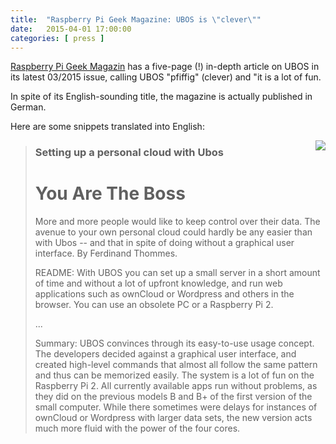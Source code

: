 ```yaml
---
title:  "Raspberry Pi Geek Magazine: UBOS is \"clever\""
date:   2015-04-01 17:00:00
categories: [ press ]
---
```


[Raspberry Pi Geek Magazin](http://www.raspberry-pi-geek.de/Magazin/2015/03/Mit-Ubos-eine-private-Cloud-aufsetzen)
has a five-page (!) in-depth article on UBOS in its latest 03/2015 issue, calling UBOS "pfiffig" (clever) and "it is
a lot of fun.

In spite of its English-sounding title, the magazine is actually published in German.

Here are some snippets translated into English:

<img src="/images/2015-04-01/raspberry-pi-geek-cover.jpg" style="float: right; margin-left: 10px">

<blockquote>
 <h3>Setting up a personal cloud with Ubos</h3>
 <h1>You Are The Boss</h1>

 <p>More and more people would like to keep control over their data. The avenue to your
    own personal cloud could hardly be any easier than with Ubos -- and that in spite of
    doing without a graphical user interface. By Ferdinand Thommes.</p>

 <p>README: With UBOS you can set up a small server in a short amount of time and without
    a lot of upfront knowledge, and run web applications such as ownCloud or Wordpress and
    others in the browser. You can use an obsolete PC or a Raspberry Pi 2.</p>

 ...
 <p>Summary: UBOS convinces through its easy-to-use usage concept. The developers decided
    against a graphical user interface, and created high-level commands that almost all
    follow the same pattern and thus can be memorized easily. The system is a lot of fun
    on the Raspberry Pi 2. All currently available apps run without problems, as they did
    on the previous models B and B+ of the first version of the small computer. While
    there sometimes were delays for instances of ownCloud or Wordpress with larger data
    sets, the new version acts much more fluid with the power of the four cores.</p>
</blockquote>
